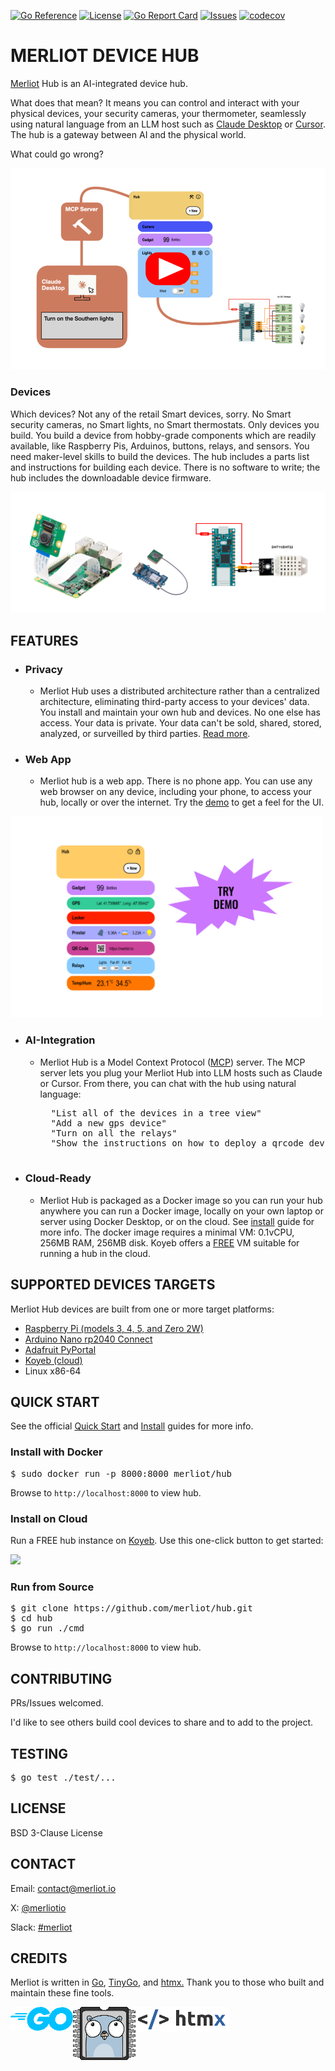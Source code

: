 [![Go Reference](https://pkg.go.dev/badge/pkg.dev.go/github.com/merliot/hub.svg)](https://pkg.go.dev/github.com/merliot/hub/pkg/device)
[![License](https://img.shields.io/github/license/merliot/hub)](#license)
[![Go Report Card](https://goreportcard.com/badge/github.com/merliot/hub)](https://goreportcard.com/report/github.com/merliot/hub)
[![Issues](https://img.shields.io/github/issues/merliot/hub)](https://github.com/merliot/hub/issues)
[![codecov](https://codecov.io/gh/merliot/hub/graph/badge.svg?token=N0ATO7YP4U)](https://codecov.io/gh/merliot/hub)

# MERLIOT DEVICE HUB

<a href="https://merliot.io">Merliot</a> Hub is an
AI-integrated device hub.

What does that mean?  It means you can control and interact with your physical
devices, your security cameras, your thermometer, seamlessly using natural
language from an LLM host such as [Claude Desktop](https://claude.ai/download)
or [Cursor](https://cursor.com).  The hub is a gateway between AI and the
physical world.

What could go wrong?

[![](pkg/device/docs/images/mcp-server-thumb.png)](https://media.merliot.io/videos/mcp-server.mp4)

### Devices

Which devices?  Not any of the retail Smart devices, sorry.  No Smart security
cameras, no Smart lights, no Smart thermostats.  Only devices you build.
You build a device from hobby-grade components which are readily available,
like Raspberry Pis, Arduinos, buttons, relays, and sensors.  You need
maker-level skills to build the devices.  The hub includes a parts list and
instructions for building each device.  There is no software to write; the hub
includes the downloadable device firmware.

<img src="pkg/device/images/devices.png">

## FEATURES

- ### Privacy

    - Merliot Hub uses a distributed architecture rather than a centralized
      architecture, eliminating third-party access to your devices' data. You
      install and maintain your own hub and devices.  No one else has access.  Your
      data is private.  Your data can't be sold, shared, stored, analyzed, or
      surveilled by third parties.  [Read more](https://www.merliot.io/doc/privacy).

- ### Web App

    - Merliot hub is a web app.  There is no phone app.  You can use any
      web browser on any device, including your phone, to access your hub,
      locally or over the internet.  Try the [demo](https://merliot.io/demo)
      to get a feel for the UI.

<a href="https://merliot.io/demo">
    <img src="pkg/device/docs/images/demo.svg" width="500px">
</a>

- ### AI-Integration

	- Merliot Hub is a Model Context Protocol ([MCP](https://www.merliot.io/doc/mcp-server))
      server.  The MCP server lets you plug your Merliot Hub into LLM hosts such as
      Claude or Cursor.  From there, you can chat with the hub using natural language:

		<pre>
		"List all of the devices in a tree view"
		"Add a new gps device"
		"Turn on all the relays"
		"Show the instructions on how to deploy a qrcode device"
		</pre>

- ### Cloud-Ready

    - Merliot Hub is packaged as a Docker image so you can run your hub
      anywhere you can run a Docker image, locally on your own laptop or server
      using Docker Desktop, or on the cloud.  See
      [install](https://merliot.io/doc/install) guide for more info.  The docker
      image requires a minimal VM: 0.1vCPU, 256MB RAM, 256MB disk.  Koyeb offers a
      [FREE](#install-on-cloud) VM suitable for running a hub in the cloud.

## SUPPORTED DEVICES TARGETS

Merliot Hub devices are built from one or more target platforms:

- [Raspberry Pi (models 3, 4, 5, and Zero 2W)](https://www.raspberrypi.com/)
- [Arduino Nano rp2040 Connect](https://store.arduino.cc/products/arduino-nano-rp2040-connect)
- [Adafruit PyPortal](https://www.adafruit.com/product/4116)
- [Koyeb (cloud)](https://koyeb.com)
- Linux x86-64

## QUICK START

See the official [Quick Start](https://merliot.io/doc/quick-start) and
[Install](https://merliot.io/doc/install) guides for more info.

### Install with Docker

<pre>
$ sudo docker run -p 8000:8000 merliot/hub
</pre>

Browse to `http://localhost:8000` to view hub.

### Install on Cloud

Run a FREE hub instance on [Koyeb](https://koyeb.com).  Use this one-click button to get started:

<a href="https://app.koyeb.com/deploy?name=hub&type=docker&image=merliot%2Fhub&instance_type=free&regions=was&ports=8000;http;/&env[LOG_LEVEL]=INFO&env[PING_PERIOD]=2&env[BACKGROUND]=&env[DEVICES]=&env[USER]=&env[PASSWD]=&env[WIFI_SSIDS]=&env[WIFI_PASSPHRASES]=&env[AUTO_SAVE]=false">
	<img src="https://www.koyeb.com/static/images/deploy/button.svg">
</a>

### Run from Source

<pre>
$ git clone https://github.com/merliot/hub.git
$ cd hub
$ go run ./cmd
</pre>

Browse to `http://localhost:8000` to view hub.

## CONTRIBUTING

PRs/Issues welcomed.

I'd like to see others build cool devices to share and to add to the project.

## TESTING

<pre>
$ go test ./test/...
</pre>

## LICENSE

BSD 3-Clause License

## CONTACT

Email: <a href="mailto:contact@merliot.io">contact@merliot.io</a>

X: [@merliotio](https://x.com/merliotio)

Slack: [#merliot](https://merliotcommunity.slack.com/messages/C06Q6QV6YSJ)

## CREDITS

Merliot is written in
	<a class="no-underline" href="https://go.dev/">Go</a>,
	<a class="no-underline" href="https://tinygo.org/">TinyGo</a>, and
	<a class="no-underline" href="https://htmx.org/">htmx.</a>
	Thank you to those who built and maintain these fine tools.

<div style="display: flex;">
	<a href="https://go.dev"><img src="pkg/device/docs/images/go-logo.png"></a>
	<a href="https://tinygo.org"><img src="pkg/device/docs/images/tinygo-logo.png"></a>
	<a href="https://htmx.org"><img src="pkg/device/docs/images/htmx-logo.png"></a>
</div>
